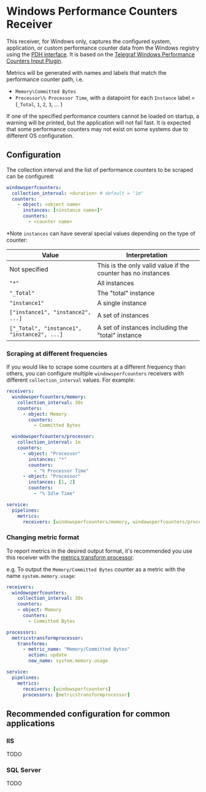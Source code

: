 # Windows Performance Counters Receiver

This receiver, for Windows only, captures the configured system, application, or
custom performance counter data from the Windows registry using the [PDH
interface](https://docs.microsoft.com/en-us/windows/win32/perfctrs/using-the-pdh-functions-to-consume-counter-data).
It is based on the [Telegraf Windows Performance Counters Input
Plugin](https://github.com/influxdata/telegraf/tree/master/plugins/inputs/win_perf_counters).

Metrics will be generated with names and labels that match the performance
counter path, i.e.

- `Memory\Committed Bytes`
- `Processor\% Processor Time`, with a datapoint for each `Instance` label = (`_Total`, `1`, `2`, `3`, ... )

If one of the specified performance counters cannot be loaded on startup, a
warning will be printed, but the application will not fail fast. It is expected
that some performance counters may not exist on some systems due to different OS
configuration.

## Configuration

The collection interval and the list of performance counters to be scraped can
be configured:

```yaml
windowsperfcounters:
  collection_interval: <duration> # default = "1m"
  counters:
    - object: <object name>
      instances: [<instance name>]*
      counters:
        - <counter name>
```

*Note `instances` can have several special values depending on the type of
counter:

Value | Interpretation
-- | --
Not specified | This is the only valid value if the counter has no instances
`"*"` | All instances
`"_Total"` | The "total" instance
`"instance1"` | A single instance
`["instance1", "instance2", ...]` | A set of instances
`["_Total", "instance1", "instance2", ...]` | A set of instances including the "total" instance

### Scraping at different frequencies

If you would like to scrape some counters at a different frequency than others,
you can configure multiple `windowsperfcounters` receivers with different
`collection_interval` values. For example:

```yaml
receivers:
  windowsperfcounters/memory:
    collection_interval: 30s
    counters:
      - object: Memory
        counters:
          - Committed Bytes

  windowsperfcounters/processor:
    collection_interval: 1m
    counters:
      - object: "Processor"
        instances: "*"
        counters:
          - "% Processor Time"
      - object: "Processor"
        instances: [1, 2]
        counters:
          - "% Idle Time"

service:
  pipelines:
    metrics:
      receivers: [windowsperfcounters/memory, windowsperfcounters/processor]
```

### Changing metric format

To report metrics in the desired output format, it's recommended you use this
receiver with the [metrics transform
processor](https://github.com/open-telemetry/opentelemetry-collector-contrib/tree/main/processor/metricstransformprocessor).

e.g. To output the `Memory/Committed Bytes` counter as a metric with the name
`system.memory.usage`:

```yaml
receivers:
  windowsperfcounters:
    collection_interval: 30s
    counters:
    - object: Memory
      counters:
        - Committed Bytes

processors:
  metricstransformprocessor:
    transforms:
      - metric_name: "Memory/Committed Bytes"
        action: update
        new_name: system.memory.usage

service:
  pipelines:
    metrics:
      receivers: [windowsperfcounters]
      processors: [metricstransformprocessor]
```

## Recommended configuration for common applications

### IIS

TODO

### SQL Server

TODO
